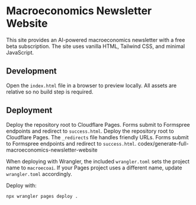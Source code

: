 # Macroeconomics Newsletter Website

This site provides an AI-powered macroeconomics newsletter with a free beta subscription. The site uses vanilla HTML, Tailwind CSS, and minimal JavaScript.

## Development
Open the `index.html` file in a browser to preview locally. All assets are relative so no build step is required.

## Deployment
Deploy the repository root to Cloudflare Pages. Forms submit to Formspree endpoints and redirect to `success.html`.
Deploy the repository root to Cloudflare Pages. The `_redirects` file handles friendly URLs. Forms submit to Formspree endpoints and redirect to `success.html`.
codex/generate-full-macroeconomics-newsletter-website


When deploying with Wrangler, the included `wrangler.toml` sets the project name to `macroecoai`. If your Pages project uses a different name, update `wrangler.toml` accordingly.

Deploy with:

```bash
npx wrangler pages deploy .
```

